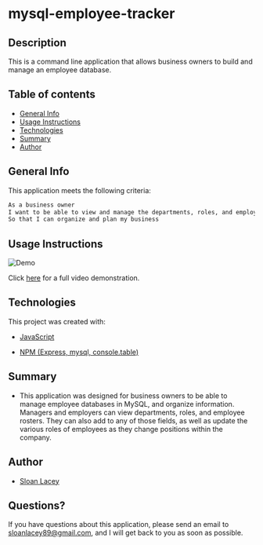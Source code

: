 # mysql-employee-tracker

## Description

This is a command line application that allows business owners to build and manage an employee database.

## Table of contents

- [General Info](#general-info)
- [Usage Instructions](#usage-instructions)
- [Technologies](#technologies)
- [Summary](#summary)
- [Author](#author)

## General Info

This application meets the following criteria:

```md
As a business owner
I want to be able to view and manage the departments, roles, and employees in my company
So that I can organize and plan my business
```

## Usage Instructions

![Demo](https://github.com/sloanlacey/mysql-employee-tracker/blob/main/assets/demo.gif)

Click [here](https://drive.google.com/file/d/167LM4ToZSBy6t49jK19jS2lcgen0KYQD/view) for a full video demonstration.

## Technologies

This project was created with:

- [JavaScript](https://www.javascript.com/)

- [NPM (Express, mysql, console.table)](https://www.npmjs.com/package/express)

## Summary

- This application was designed for business owners to be able to manage employee databases in MySQL, and organize information. Managers and employers can view departments, roles, and employee rosters. They can also add to any of those fields, as well as update the various roles of employees as they change positions within the company.

## Author

- [Sloan Lacey](https://github.com/sloanlacey/mysql-employee-tracker)

## Questions?

If you have questions about this application, please send an email to sloanlacey89@gmail.com, and I will get back to you as soon as possible.